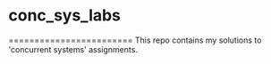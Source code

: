 # conc_sys_labs
========================
This repo contains my solutions to 'concurrent systems' assignments.
